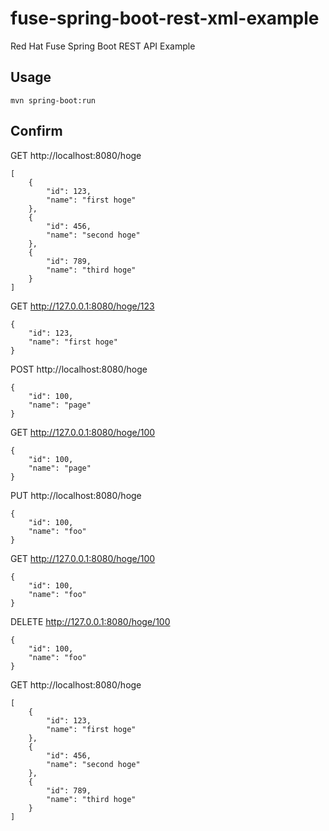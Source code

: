 # fuse-spring-boot-rest-xml-example
Red Hat Fuse Spring Boot REST API Example

## Usage

```
mvn spring-boot:run
```

## Confirm

GET http://localhost:8080/hoge
```
[
    {
        "id": 123,
        "name": "first hoge"
    },
    {
        "id": 456,
        "name": "second hoge"
    },
    {
        "id": 789,
        "name": "third hoge"
    }
]
```

GET http://127.0.0.1:8080/hoge/123
```
{
    "id": 123,
    "name": "first hoge"
}
```

POST http://localhost:8080/hoge
```
{
    "id": 100,
    "name": "page"
}
```

GET http://127.0.0.1:8080/hoge/100
```
{
    "id": 100,
    "name": "page"
}
```

PUT http://localhost:8080/hoge
```
{
    "id": 100,
    "name": "foo"
}
```

GET http://127.0.0.1:8080/hoge/100
```
{
    "id": 100,
    "name": "foo"
}
```

DELETE http://127.0.0.1:8080/hoge/100
```
{
    "id": 100,
    "name": "foo"
}
```

GET http://localhost:8080/hoge
```
[
    {
        "id": 123,
        "name": "first hoge"
    },
    {
        "id": 456,
        "name": "second hoge"
    },
    {
        "id": 789,
        "name": "third hoge"
    }
]
```

